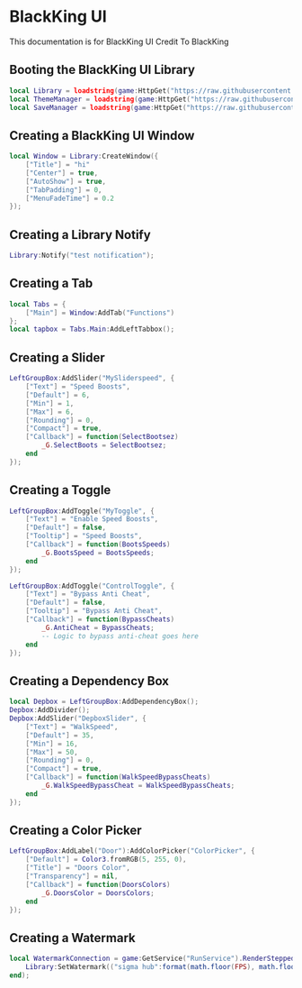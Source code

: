 # BlackKing UI
This documentation is for BlackKing UI Credit To BlackKing

## Booting the BlackKing UI Library
```lua
local Library = loadstring(game:HttpGet("https://raw.githubusercontent.com/KINGHUB01/Gui/main/Gui%20Lib%20%5BLibrary%5D"))();
local ThemeManager = loadstring(game:HttpGet("https://raw.githubusercontent.com/KINGHUB01/Gui/main/Gui%20Lib%20%5BThemeManager%5D"))();
local SaveManager = loadstring(game:HttpGet("https://raw.githubusercontent.com/KINGHUB01/Gui/main/Gui%20Lib%20%5BSaveManager%5D"))();
```




## Creating a BlackKing UI Window
```lua
local Window = Library:CreateWindow({
    ["Title"] = "hi"
    ["Center"] = true,
    ["AutoShow"] = true,
    ["TabPadding"] = 0,
    ["MenuFadeTime"] = 0.2
});
```

## Creating a Library Notify
```lua
Library:Notify("test notification");
```

## Creating a Tab
```lua
local Tabs = {
    ["Main"] = Window:AddTab("Functions")
};
local tapbox = Tabs.Main:AddLeftTabbox();
```

## Creating a Slider
```lua
LeftGroupBox:AddSlider("MySliderspeed", {
    ["Text"] = "Speed Boosts",
    ["Default"] = 6,
    ["Min"] = 1,
    ["Max"] = 6,
    ["Rounding"] = 0,
    ["Compact"] = true,
    ["Callback"] = function(SelectBootsez)
        _G.SelectBoots = SelectBootsez;
    end
});
```

## Creating a Toggle
```lua
LeftGroupBox:AddToggle("MyToggle", {
    ["Text"] = "Enable Speed Boosts",
    ["Default"] = false,
    ["Tooltip"] = "Speed Boosts",
    ["Callback"] = function(BootsSpeeds)
        _G.BootsSpeed = BootsSpeeds;
    end
});
```
```lua
LeftGroupBox:AddToggle("ControlToggle", {
    ["Text"] = "Bypass Anti Cheat",
    ["Default"] = false,
    ["Tooltip"] = "Bypass Anti Cheat",
    ["Callback"] = function(BypassCheats)
        _G.AntiCheat = BypassCheats;
        -- Logic to bypass anti-cheat goes here
    end
});
```

## Creating a Dependency Box
```lua
local Depbox = LeftGroupBox:AddDependencyBox();
Depbox:AddDivider();
Depbox:AddSlider("DepboxSlider", {
    ["Text"] = "WalkSpeed",
    ["Default"] = 35,
    ["Min"] = 16,
    ["Max"] = 50,
    ["Rounding"] = 0,
    ["Compact"] = true,
    ["Callback"] = function(WalkSpeedBypassCheats)
        _G.WalkSpeedBypassCheat = WalkSpeedBypassCheats;
    end
});
```

## Creating a Color Picker
```lua
LeftGroupBox:AddLabel("Door"):AddColorPicker("ColorPicker", {
    ["Default"] = Color3.fromRGB(5, 255, 0),
    ["Title"] = "Doors Color",
    ["Transparency"] = nil,
    ["Callback"] = function(DoorsColors)
        _G.DoorsColor = DoorsColors;
    end
});

```

## Creating a Watermark
```lua
local WatermarkConnection = game:GetService("RunService").RenderStepped:Connect(function()
    Library:SetWatermark(("sigma hub":format(math.floor(FPS), math.floor(game:GetService("Stats").Network.ServerStatsItem["Data Ping"]:GetValue()), math.floor(game.Players.LocalPlayer.Character:GetAttribute("Oxygen"))));
end);
```
